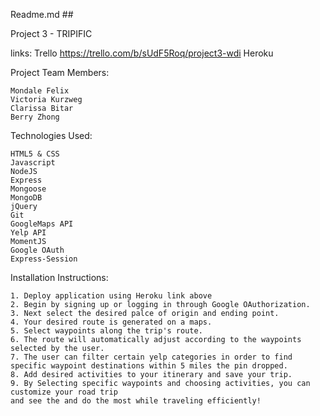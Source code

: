 Readme.md ##

Project 3 - TRIPIFIC

links:
    Trello  https://trello.com/b/sUdF5Roq/project3-wdi
    Heroku   

Project Team Members: 

    Mondale Felix
    Victoria Kurzweg
    Clarissa Bitar
    Berry Zhong

Technologies Used: 

    HTML5 & CSS
    Javascript
    NodeJS
    Express
    Mongoose
    MongoDB
    jQuery
    Git
    GoogleMaps API
    Yelp API
    MomentJS
    Google OAuth
    Express-Session

Installation Instructions:

    1. Deploy application using Heroku link above
    2. Begin by signing up or logging in through Google OAuthorization.
    3. Next select the desired palce of origin and ending point.
    4. Your desired route is generated on a maps.
    5. Select waypoints along the trip's route.
    6. The route will automatically adjust according to the waypoints selected by the user.
    7. The user can filter certain yelp categories in order to find specific waypoint destinations within 5 miles the pin dropped.
    8. Add desired activities to your itinerary and save your trip.
    9. By Selecting specific waypoints and choosing activities, you can customize your road trip
    and see the and do the most while traveling efficiently! 





